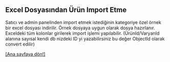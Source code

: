 ## Excel Dosyasından Ürün Import Etme

Satıcı ve admin panelinden import etmek istediğinin kategoriye özel örnek bir excel dosyası indirilir. Örnek dosyaya uygun olarak dosya hazırlanır. Exceldeki tüm kolonlar girilerek import işlemi yapılabilir. (ÜrünId/VaryanId alanına sayısal kendi db nizdeki ID yi yazabilirsiniz bu değer ObjectId olarak convert edilir)


[[Ana sayfaya dön!]](README.md)
